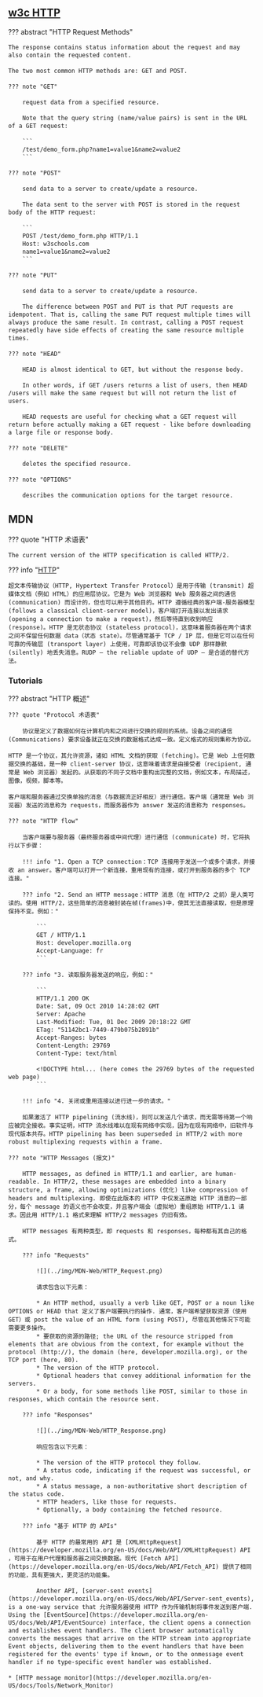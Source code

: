 
## [w3c HTTP](https://www.w3schools.com/tags/ref_httpmessages.asp)

??? abstract "HTTP Request Methods"

    The response contains status information about the request and may also contain the requested content.

    The two most common HTTP methods are: GET and POST.

    ??? note "GET"

        request data from a specified resource.

        Note that the query string (name/value pairs) is sent in the URL of a GET request:

        ```
        /test/demo_form.php?name1=value1&name2=value2
        ```

    ??? note "POST"

        send data to a server to create/update a resource.

        The data sent to the server with POST is stored in the request body of the HTTP request:

        ```
        POST /test/demo_form.php HTTP/1.1
        Host: w3schools.com
        name1=value1&name2=value2
        ```

    ??? note "PUT"

        send data to a server to create/update a resource.

        The difference between POST and PUT is that PUT requests are idempotent. That is, calling the same PUT request multiple times will always produce the same result. In contrast, calling a POST request repeatedly have side effects of creating the same resource multiple times.

    ??? note "HEAD"

        HEAD is almost identical to GET, but without the response body.

        In other words, if GET /users returns a list of users, then HEAD /users will make the same request but will not return the list of users.

        HEAD requests are useful for checking what a GET request will return before actually making a GET request - like before downloading a large file or response body.

    ??? note "DELETE"

        deletes the specified resource.

    ??? note "OPTIONS"

        describes the communication options for the target resource.


## MDN

??? quote "HTTP 术语表"

    The current version of the HTTP specification is called HTTP/2.


??? info "[HTTP](https://developer.mozilla.org/en-US/docs/Web/HTTP)"

    超文本传输​​协议（HTTP, Hypertext Transfer Protocol）是用于传输 (transmit) 超媒体文档（例如 HTML）的应用层协议。它是为 Web 浏览器和 Web 服务器之间的通信 (communication) 而设计的，但也可以用于其他目的。HTTP 遵循经典的客户端-服务器模型 (follows a classical client-server model)，客户端打开连接以发出请求 (opening a connection to make a request)，然后等待直到收到响应 (response)。HTTP 是无状态协议 (stateless protocol)，这意味着服务器在两个请求之间不保留任何数据 data（状态 state）。尽管通常基于 TCP / IP 层，但是它可以在任何可靠的传输层 (transport layer) 上使用，可靠即该协议不会像 UDP 那样静默 (silently) 地丢失消息。RUDP — the reliable update of UDP — 是合适的替代方法。

### Tutorials

??? abstract "HTTP 概述"

    ??? quote "Protocol 术语表"

        协议是定义了数据如何在计算机内和之间进行交换的规则的系统。设备之间的通信 (Communications) 要求设备就正在交换的数据格式达成一致。定义格式的规则集称为协议。

    HTTP 是一个协议，其允许资源，诸如 HTML 文档的获取 (fetching)。它是 Web 上任何数据交换的基础，是一种 client-server 协议，这意味着请求是由接受者（recipient, 通常是 Web 浏览器）发起的。从获取的不同子文档中重构出完整的文档，例如文本，布局描述，图像，视频，脚本等。

    客户端和服务器通过交换单独的消息（与数据流正好相反）进行通信。客户端（通常是 Web 浏览器）发送的消息称为 requests，而服务器作为 answer 发送的消息称为 responses。

    ??? note "HTTP flow"

        当客户端要与服务器（最终服务器或中间代理）进行通信 (communicate) 时，它将执行以下步骤：

        !!! info "1. Open a TCP connection：TCP 连接用于发送一个或多个请求，并接收 an answer。客户端可以打开一个新连接，重用现有的连接，或打开到服务器的多个 TCP 连接。"

        ??? info "2. Send an HTTP message：HTTP 消息（在 HTTP/2 之前）是人类可读的。使用 HTTP/2，这些简单的消息被封装在帧(frames)中，使其无法直接读取，但是原理保持不变。例如："

            ```
            GET / HTTP/1.1
            Host: developer.mozilla.org
            Accept-Language: fr
            ```

        ??? info "3. 读取服务器发送的响应，例如："

            ```
            HTTP/1.1 200 OK
            Date: Sat, 09 Oct 2010 14:28:02 GMT
            Server: Apache
            Last-Modified: Tue, 01 Dec 2009 20:18:22 GMT
            ETag: "51142bc1-7449-479b075b2891b"
            Accept-Ranges: bytes
            Content-Length: 29769
            Content-Type: text/html

            <!DOCTYPE html... (here comes the 29769 bytes of the requested web page)
            ```

        !!! info "4. 关闭或重用连接以进行进一步的请求。"

        如果激活了 HTTP pipelining (流水线)，则可以发送几个请求，而无需等待第一个响应被完全接收。事实证明，HTTP 流水线难以在现有网络中实现，因为在现有网络中，旧软件与现代版本共存。HTTP pipelining has been superseded in HTTP/2 with more robust multiplexing requests within a frame.

    ??? note "HTTP Messages (报文)"

        HTTP messages, as defined in HTTP/1.1 and earlier, are human-readable. In HTTP/2, these messages are embedded into a binary structure, a frame, allowing optimizations (优化) like compression of headers and multiplexing. 即使在此版本的 HTTP 中仅发送原始 HTTP 消息的一部分，每个 message 的语义也不会改变，并且客户端会（虚拟地）重组原始 HTTP/1.1 请求。因此用 HTTP/1.1 格式来理解 HTTP/2 messages 仍旧有效。
        
        HTTP messages 有两种类型，即 requests 和 responses，每种都有其自己的格式。

        ??? info "Requests"

            ![](../img/MDN-Web/HTTP_Request.png)

            请求包含以下元素：

            * An HTTP method, usually a verb like GET, POST or a noun like OPTIONS or HEAD that 定义了客户端要执行的操作. 通常，客户端希望获取资源（使用GET）或 post the value of an HTML form (using POST), 尽管在其他情况下可能需要更多操作。
            * 要获取的资源的路径; the URL of the resource stripped from elements that are obvious from the context, for example without the protocol (http://), the domain (here, developer.mozilla.org), or the TCP port (here, 80).
            * The version of the HTTP protocol.
            * Optional headers that convey additional information for the servers.
            * Or a body, for some methods like POST, similar to those in responses, which contain the resource sent.

        ??? info "Responses"

            ![](../img/MDN-Web/HTTP_Response.png)

            响应包含以下元素：

            * The version of the HTTP protocol they follow.
            * A status code, indicating if the request was successful, or not, and why.
            * A status message, a non-authoritative short description of the status code.
            * HTTP headers, like those for requests.
            * Optionally, a body containing the fetched resource.

        ??? info "基于 HTTP 的 APIs"

            基于 HTTP 的最常用的 API 是 [XMLHttpRequest](https://developer.mozilla.org/en-US/docs/Web/API/XMLHttpRequest) API ，可用于在用户代理和服务器之间交换数据。现代 [Fetch API](https://developer.mozilla.org/en-US/docs/Web/API/Fetch_API) 提供了相同的功能，具有更强大，更灵活的功能集。

            Another API, [server-sent events](https://developer.mozilla.org/en-US/docs/Web/API/Server-sent_events), is a one-way service that 允许服务器使用 HTTP 作为传输机制将事件发送到客户端. Using the [EventSource](https://developer.mozilla.org/en-US/docs/Web/API/EventSource) interface, the client opens a connection and establishes event handlers. The client browser automatically converts the messages that arrive on the HTTP stream into appropriate Event objects, delivering them to the event handlers that have been registered for the events' type if known, or to the onmessage event handler if no type-specific event handler was established.

    * [HTTP message monitor](https://developer.mozilla.org/en-US/docs/Tools/Network_Monitor)

